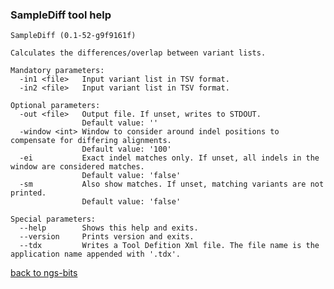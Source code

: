 ### SampleDiff tool help
	SampleDiff (0.1-52-g9f9161f)
	
	Calculates the differences/overlap between variant lists.
	
	Mandatory parameters:
	  -in1 <file>   Input variant list in TSV format.
	  -in2 <file>   Input variant list in TSV format.
	
	Optional parameters:
	  -out <file>   Output file. If unset, writes to STDOUT.
	                Default value: ''
	  -window <int> Window to consider around indel positions to compensate for differing alignments.
	                Default value: '100'
	  -ei           Exact indel matches only. If unset, all indels in the window are considered matches.
	                Default value: 'false'
	  -sm           Also show matches. If unset, matching variants are not printed.
	                Default value: 'false'
	
	Special parameters:
	  --help        Shows this help and exits.
	  --version     Prints version and exits.
	  --tdx         Writes a Tool Defition Xml file. The file name is the application name appended with '.tdx'.
	
[back to ngs-bits](https://github.com/marc-sturm/ngs-bits)